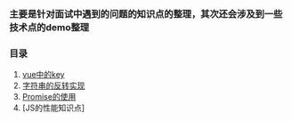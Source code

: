 ### 主要是针对面试中遇到的问题的知识点的整理，其次还会涉及到一些技术点的demo整理

### 目录

1. [vue中的key](https://gitee.com/bllx_admin/interview/blob/master/vue-key.md)
2. [字符串的反转实现](https://gitee.com/bllx_admin/interview/blob/master/stringReverse.md)
3. [Promise的使用](https://gitee.com/bllx_admin/interview/blob/master/Promise.md)
4. [JS的性能知识点]

